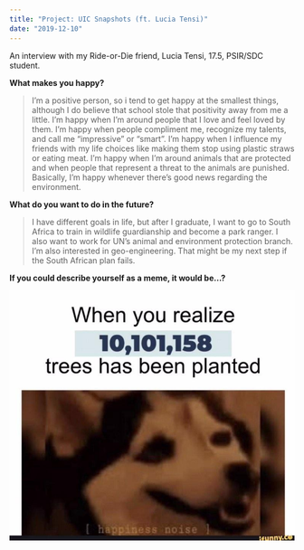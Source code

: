 ```yaml
---
title: "Project: UIC Snapshots (ft. Lucia Tensi)"
date: "2019-12-10"
---
```


An interview with my Ride-or-Die friend, Lucia Tensi, 17.5, PSIR/SDC student.

**What makes you happy?**

> I’m a positive person, so i tend to get happy at the smallest things, although I do believe that school stole that positivity away from me a little. I’m happy when I’m around people that I love and feel loved by them. I’m happy when people compliment me, recognize my talents, and call me “impressive” or “smart”. I’m happy when I influence my friends with my life choices like making them stop using plastic straws or eating meat. I’m happy when I’m around animals that are protected and when people that represent a threat to the animals are punished. Basically, I’m happy whenever there’s good news regarding the environment.

**What do you want to do in the future?**

> I have different goals in life, but after I graduate, I want to go to South Africa to train in wildlife guardianship and become a park ranger. I also want to work for UN’s animal and environment protection branch. I’m also interested in geo-engineering. That might be my next step if the South African plan fails.

**If you could describe yourself as a meme, it would be…?**  

![](./images/UIC-Snapshot-Lucia-meme.jpg)
